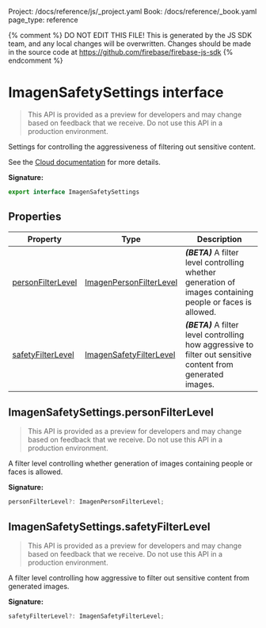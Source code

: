 Project: /docs/reference/js/_project.yaml
Book: /docs/reference/_book.yaml
page_type: reference

{% comment %}
DO NOT EDIT THIS FILE!
This is generated by the JS SDK team, and any local changes will be
overwritten. Changes should be made in the source code at
https://github.com/firebase/firebase-js-sdk
{% endcomment %}

# ImagenSafetySettings interface
> This API is provided as a preview for developers and may change based on feedback that we receive. Do not use this API in a production environment.
> 

Settings for controlling the aggressiveness of filtering out sensitive content.

See the [Cloud documentation](https://cloud.google.com/vertex-ai/generative-ai/docs/image/responsible-ai-imagen#config-safety-filters) for more details.

<b>Signature:</b>

```typescript
export interface ImagenSafetySettings 
```

## Properties

|  Property | Type | Description |
|  --- | --- | --- |
|  [personFilterLevel](./vertexai.imagensafetysettings.md#imagensafetysettingspersonfilterlevel) | [ImagenPersonFilterLevel](./vertexai.md#imagenpersonfilterlevel) | <b><i>(BETA)</i></b> A filter level controlling whether generation of images containing people or faces is allowed. |
|  [safetyFilterLevel](./vertexai.imagensafetysettings.md#imagensafetysettingssafetyfilterlevel) | [ImagenSafetyFilterLevel](./vertexai.md#imagensafetyfilterlevel) | <b><i>(BETA)</i></b> A filter level controlling how aggressive to filter out sensitive content from generated images. |

## ImagenSafetySettings.personFilterLevel

> This API is provided as a preview for developers and may change based on feedback that we receive. Do not use this API in a production environment.
> 

A filter level controlling whether generation of images containing people or faces is allowed.

<b>Signature:</b>

```typescript
personFilterLevel?: ImagenPersonFilterLevel;
```

## ImagenSafetySettings.safetyFilterLevel

> This API is provided as a preview for developers and may change based on feedback that we receive. Do not use this API in a production environment.
> 

A filter level controlling how aggressive to filter out sensitive content from generated images.

<b>Signature:</b>

```typescript
safetyFilterLevel?: ImagenSafetyFilterLevel;
```

